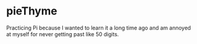 # pieThyme
Practicing Pi because I wanted to learn it a long time ago and am annoyed at myself for never getting past like 50 digits.
